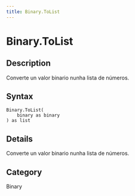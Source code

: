 ```yaml
---
title: Binary.ToList
---
```


# Binary.ToList


## Description

Converte un valor binario nunha lista de números.


## Syntax

```powerquery
Binary.ToList(
    binary as binary
) as list
```


## Details

Converte un valor binario nunha lista de números.



## Category
Binary
